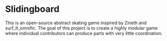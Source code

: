 # Slidingboard

This is an open-source abstract skating game inspired by Zineth and surf_lt_omnific.
The goal of this project is to create a highly modular game where individual
contributors can produce parts with very little coordination.